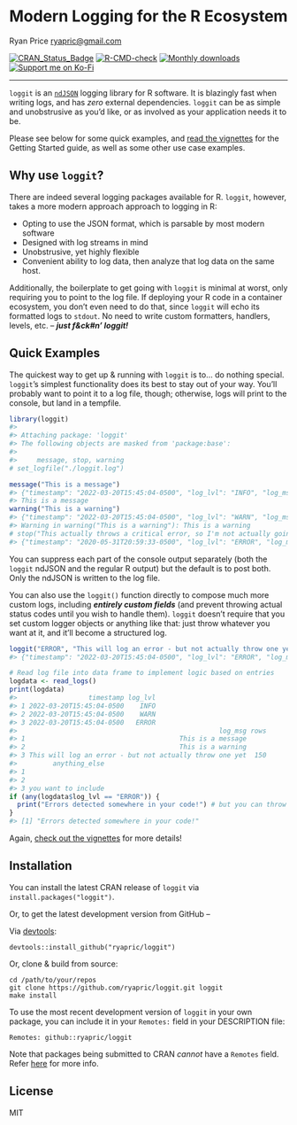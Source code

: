 # Modern Logging for the R Ecosystem

Ryan Price <ryapric@gmail.com>

<!-- badges: start -->

[![CRAN_Status_Badge](http://www.r-pkg.org/badges/version/loggit)](https://cran.r-project.org/package=loggit)
[![R-CMD-check](https://github.com/ryapric/loggit/workflows/R-CMD-check/badge.svg)](https://github.com/ryapric/loggit/actions)
[![Monthly
downloads](https://cranlogs.r-pkg.org/badges/loggit)](https://cran.r-project.org/package=loggit)
[![Support me on
Ko-Fi](https://img.shields.io/badge/Ko--fi-F16061?style=for-the-badge&logo=ko-fi&logoColor=white)](https://ko-fi.com/ryapric)
<!-- badges: end -->

------------------------------------------------------------------------

`loggit` is an [`ndJSON`](https://github.com/ndjson/ndjson-spec) logging
library for R software. It is blazingly fast when writing logs, and has
*zero* external dependencies. `loggit` can be as simple and unobstrusive
as you’d like, or as involved as your application needs it to be.

Please see below for some quick examples, and [read the
vignettes](https://cran.r-project.org/web/packages/loggit/vignettes/)
for the Getting Started guide, as well as some other use case examples.

## Why use `loggit`?

There are indeed several logging packages available for R. `loggit`,
however, takes a more modern approach approach to logging in R:

-   Opting to use the JSON format, which is parsable by most modern
    software
-   Designed with log streams in mind
-   Unobstrusive, yet highly flexible
-   Convenient ability to log data, then analyze that log data on the
    same host.

Additionally, the boilerplate to get going with `loggit` is minimal at
worst, only requiring you to point to the log file. If deploying your R
code in a container ecosystem, you don’t even need to do that, since
`loggit` will echo its formatted logs to `stdout`. No need to write
custom formatters, handlers, levels, etc. – ***just f&ck#n’ loggit!***

## Quick Examples

The quickest way to get up & running with `loggit` is to… do nothing
special. `loggit`’s simplest functionality does its best to stay out of
your way. You’ll probably want to point it to a log file, though;
otherwise, logs will print to the console, but land in a tempfile.

``` r
library(loggit)
#> 
#> Attaching package: 'loggit'
#> The following objects are masked from 'package:base':
#> 
#>     message, stop, warning
# set_logfile("./loggit.log")

message("This is a message")
#> {"timestamp": "2022-03-20T15:45:04-0500", "log_lvl": "INFO", "log_msg": "This is a message"}
#> This is a message
warning("This is a warning")
#> {"timestamp": "2022-03-20T15:45:04-0500", "log_lvl": "WARN", "log_msg": "This is a warning"}
#> Warning in warning("This is a warning"): This is a warning
# stop("This actually throws a critical error, so I'm not actually going to run it here :)"))
#> {"timestamp": "2020-05-31T20:59:33-0500", "log_lvl": "ERROR", "log_msg": "This actually throws a critical error, so I'm not actually going to run it here :)"}
```

You can suppress each part of the console output separately (both the
`loggit` ndJSON and the regular R output) but the default is to post
both. Only the ndJSON is written to the log file.

You can also use the `loggit()` function directly to compose much more
custom logs, including ***entirely custom fields*** (and prevent
throwing actual status codes until you wish to handle them). `loggit`
doesn’t require that you set custom logger objects or anything like
that: just throw whatever you want at it, and it’ll become a structured
log.

``` r
loggit("ERROR", "This will log an error - but not actually throw one yet", rows = nrow(iris), anything_else = "you want to include")
#> {"timestamp": "2022-03-20T15:45:04-0500", "log_lvl": "ERROR", "log_msg": "This will log an error - but not actually throw one yet", "rows": "150", "anything_else": "you want to include"}

# Read log file into data frame to implement logic based on entries
logdata <- read_logs()
print(logdata)
#>                  timestamp log_lvl
#> 1 2022-03-20T15:45:04-0500    INFO
#> 2 2022-03-20T15:45:04-0500    WARN
#> 3 2022-03-20T15:45:04-0500   ERROR
#>                                                   log_msg rows
#> 1                                       This is a message     
#> 2                                       This is a warning     
#> 3 This will log an error - but not actually throw one yet  150
#>         anything_else
#> 1                    
#> 2                    
#> 3 you want to include
if (any(logdata$log_lvl == "ERROR")) {
  print("Errors detected somewhere in your code!") # but you can throw a stop() here, too, for example
}
#> [1] "Errors detected somewhere in your code!"
```

Again, [check out the
vignettes](https://cran.r-project.org/web/packages/loggit/vignettes/)
for more details!

## Installation

You can install the latest CRAN release of `loggit` via
`install.packages("loggit")`.

Or, to get the latest development version from GitHub –

Via [devtools](https://github.com/hadley/devtools):

    devtools::install_github("ryapric/loggit")

Or, clone & build from source:

    cd /path/to/your/repos
    git clone https://github.com/ryapric/loggit.git loggit
    make install

To use the most recent development version of `loggit` in your own
package, you can include it in your `Remotes:` field in your DESCRIPTION
file:

    Remotes: github::ryapric/loggit

Note that packages being submitted to CRAN *cannot* have a `Remotes`
field. Refer
[here](https://cran.r-project.org/web/packages/devtools/vignettes/dependencies.html)
for more info.

## License

MIT
